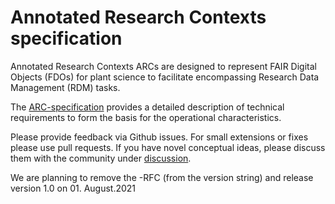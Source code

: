 # Annotated Research Contexts specification

Annotated Research Contexts ARCs are designed to represent FAIR Digital Objects (FDOs) for plant science to facilitate encompassing Research Data Management (RDM) tasks. 

The [ARC-specification](https://github.com/nfdi4plants/ARC-specfication/blob/main/ARC%20specification.md) provides a detailed description of technical requirements to form the basis for the operational characteristics.

Please provide feedback via Github issues. For small extensions or fixes please use pull requests.
If you have novel conceptual ideas, please discuss them with the community under [discussion](https://github.com/nfdi4plants/ARC-specfication/discussions).

We are planning to remove the -RFC (from the version string) and release version 1.0 on 01. August.2021